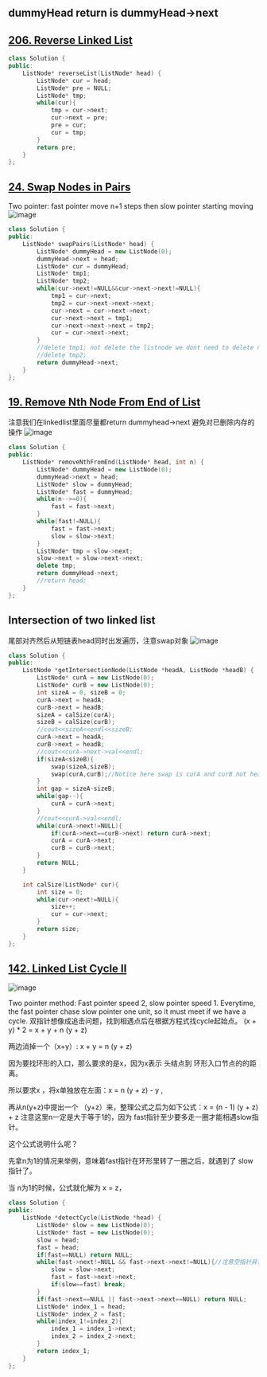 ## **dummyHead return is dummyHead->next**

## [206. Reverse Linked List](https://leetcode.cn/problems/reverse-linked-list/description/)

```cpp
class Solution {
public:
    ListNode* reverseList(ListNode* head) {
        ListNode* cur = head;
        ListNode* pre = NULL;
        ListNode* tmp;
        while(cur){
            tmp = cur->next;
            cur->next = pre;
            pre = cur;
            cur = tmp;
        }
        return pre;
    }
};
```

## [24. Swap Nodes in Pairs](https://leetcode.cn/problems/swap-nodes-in-pairs/)
Two pointer: fast pointer move n+1 steps then slow pointer starting moving
![image](https://github.com/YunfanLing/YunfanLing.github.io/assets/102476857/9019c4d3-c355-47a2-b9b0-9b26fb49cdba)

```CPP
class Solution {
public:
    ListNode* swapPairs(ListNode* head) {
        ListNode* dummyHead = new ListNode(0);
        dummyHead->next = head;
        ListNode* cur = dummyHead;
        ListNode* tmp1;
        ListNode* tmp2;
        while(cur->next!=NULL&&cur->next->next!=NULL){
            tmp1 = cur->next;
            tmp2 = cur->next->next->next;
            cur->next = cur->next->next;
            cur->next->next = tmp1;
            cur->next->next->next = tmp2;
            cur = cur->next->next;
        }
        //delete tmp1; not delete the listnode we dont need to delete node here
        //delete tmp2;
        return dummyHead->next;
    }
};
```

## [19. Remove Nth Node From End of List](https://leetcode.cn/problems/remove-nth-node-from-end-of-list/)
注意我们在linkedlist里面尽量都return dummyhead->next 避免对已删除内存的操作
![image](https://github.com/YunfanLing/YunfanLing.github.io/assets/102476857/3ab82ced-4a44-459e-9101-99670f1001e3)

```CPP
class Solution {
public:
    ListNode* removeNthFromEnd(ListNode* head, int n) {
        ListNode* dummyHead = new ListNode(0);
        dummyHead->next = head;
        ListNode* slow = dummyHead;
        ListNode* fast = dummyHead;
        while(n-->=0){
            fast = fast->next;
        }
        while(fast!=NULL){
            fast = fast->next;
            slow = slow->next;
        }
        ListNode* tmp = slow->next;
        slow->next = slow->next->next;
        delete tmp;
        return dummyHead->next;
        //return head;  
    }
};
```
## Intersection of two linked list
尾部对齐然后从短链表head同时出发遍历，注意swap对象
![image](https://github.com/YunfanLing/YunfanLing.github.io/assets/102476857/d6c4d5d6-7b5e-4a32-b23e-ea43ad4d8608)

```CPP
class Solution {
public:
    ListNode *getIntersectionNode(ListNode *headA, ListNode *headB) {
        ListNode* curA = new ListNode(0);
        ListNode* curB = new ListNode(0);
        int sizeA = 0, sizeB = 0;
        curA->next = headA;
        curB->next = headB;
        sizeA = calSize(curA);
        sizeB = calSize(curB);
        //cout<<sizeA<<endl<<sizeB;
        curA->next = headA;
        curB->next = headB;
        //cout<<curA->next->val<<endl;  
        if(sizeA<sizeB){
            swap(sizeA,sizeB);
            swap(curA,curB);//Notice here swap is curA and curB not headA headB. change headA headB wouldnt change what curA and curB point to.
        }
        int gap = sizeA-sizeB;
        while(gap--){
            curA = curA->next;
        }
        //cout<<curA->val<<endl;
        while(curA->next!=NULL){
            if(curA->next==curB->next) return curA->next;
            curA = curA->next;
            curB = curB->next;
        }
        return NULL;
    }

    int calSize(ListNode* cur){
        int size = 0;
        while(cur->next!=NULL){
            size++;
            cur = cur->next;
        }
        return size;
    }
};
```

## [142. Linked List Cycle II](https://leetcode.cn/problems/linked-list-cycle-ii/)
![image](https://github.com/YunfanLing/YunfanLing.github.io/assets/102476857/5fd9b719-3064-4b1f-85b5-4a0e67cc207e)

Two pointer method: Fast pointer speed 2, slow pointer speed 1. Everytime, the fast pointer chase slow pointer one unit, so it must meet if we have a cycle.
双指针想像成追击问题，找到相遇点后在根据方程式找cycle起始点。
(x + y) * 2 = x + y + n (y + z)

两边消掉一个（x+y）: x + y = n (y + z)

因为要找环形的入口，那么要求的是x，因为x表示 头结点到 环形入口节点的的距离。

所以要求x ，将x单独放在左面：x = n (y + z) - y ,

再从n(y+z)中提出一个 （y+z）来，整理公式之后为如下公式：x = (n - 1) (y + z) + z 注意这里n一定是大于等于1的，因为 fast指针至少要多走一圈才能相遇slow指针。

这个公式说明什么呢？

先拿n为1的情况来举例，意味着fast指针在环形里转了一圈之后，就遇到了 slow指针了。

当 n为1的时候，公式就化解为 x = z，
```cpp
class Solution {
public:
    ListNode *detectCycle(ListNode *head) {
        ListNode* slow = new ListNode(0);
        ListNode* fast = new ListNode(0);
        slow = head;
        fast = head;
        if(fast==NULL) return NULL;
        while(fast->next!=NULL && fast->next->next!=NULL){//注意空指针异常
            slow = slow->next;
            fast = fast->next->next;
            if(slow==fast) break;
        }
        if(fast->next==NULL || fast->next->next==NULL) return NULL;
        ListNode* index_1 = head;
        ListNode* index_2 = fast;
        while(index_1!=index_2){
            index_1 = index_1->next;
            index_2 = index_2->next;
        }
        return index_1;
    }
};
```
